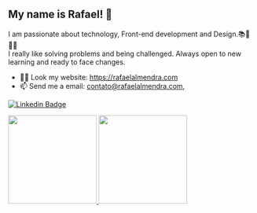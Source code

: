 ## My name is Rafael! 👋
I am passionate about technology, Front-end development and Design.📚💙🇧🇷 <br>
I really like solving problems and being challenged. Always open to new learning and ready to face changes.

- 👩‍💻 Look my website: https://rafaelalmendra.com
- 📫 Send me a email: contato@rafaelalmendra.com,

[![Linkedin Badge](https://img.shields.io/badge/-Rafael%20Almendra-%2300C6FF?style=flatsquare&logo=Linkedin&logoColor=white&link=https://www.linkedin.com/in/rafaelalmendraa/)](https://www.linkedin.com/in/rafaelalmendraa/) 

<div>
  <a href="https://github.com/Rafaelalmendra">
  <img height="180em" src="https://github-readme-stats.vercel.app/api?username=Rafaelalmendra&show_icons=true&theme=tokyonight&include_all_commits=true&count_private=true"/>
  <img height="180em" src="https://github-readme-stats.vercel.app/api/top-langs/?username=Rafaelalmendra&layout=compact&langs_count=7&theme=tokyonight"/>
</div>
<br>
  

